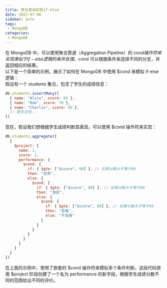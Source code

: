 ```yaml
---
title: 聚合查询实现if-else
date: 2022-07-08
sidebar: auto
tags: 
 - MongoDB
categories:
 - MongoDB
---
```


在 MongoDB 中，可以使用聚合管道（Aggregation Pipeline）的 $cond 操作符来实现类似于 if-else 逻辑的条件处理。$cond 可以根据条件来选择不同的分支，并返回相应的结果。  
以下是一个简单的示例，展示了如何在 MongoDB 中使用 $cond 来模拟 if-else 逻辑：  
假设有一个 students 集合，包含了学生的成绩信息：
```javascript
db.students.insertMany([
  { name: "Alice", score: 85 },
  { name: "Bob", score: 70 },
  { name: "Charlie", score: 95 },
  // 更多文档...
])
```
现在，假设我们想根据学生成绩判断其表现，可以使用 $cond 操作符来实现：
```javascript
db.students.aggregate([
  {
    $project: {
      name: 1,
      score: 1,
      performance: {
        $cond: {
          if: { $gte: ["$score", 90] }, // 如果分数大于等于90
          then: "优秀",
          else: {
            $cond: {
              if: { $gte: ["$score", 80] }, // 如果分数大于等于80
              then: "良好",
              else: {
                $cond: {
                  if: { $gte: ["$score", 60] }, // 如果分数大于等于60
                  then: "及格",
                  else: "不及格"
                }
              }
            }
          }
        }
      }
    }
  }
])
```
在上面的示例中，使用了嵌套的 $cond 操作符来模拟多个条件判断。这段代码使用 $project 阶段创建了一个名为 performance 的新字段，根据学生成绩分数不同的范围给出不同的评价。